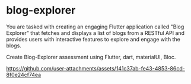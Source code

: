 # blog-explorer
You are tasked with creating an engaging Flutter application called "Blog Explorer" that fetches and displays a list of blogs from a RESTful API and provides users with interactive features to explore and engage with the blogs.

Create Blog-Explorer assessment using Flutter, dart, materialUI, Bloc.

https://github.com/user-attachments/assets/141c37ab-fe43-4853-86cd-8f0e24cf74ea

